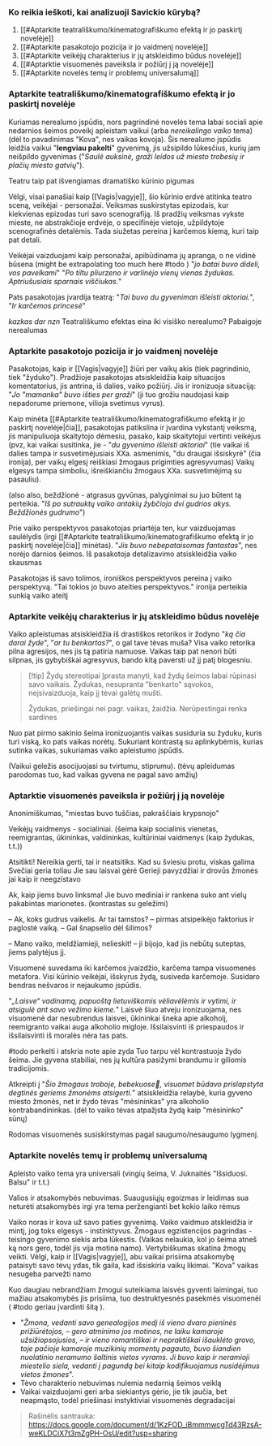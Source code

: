 
### Ko reikia ieškoti, kai analizuoji Savickio kūrybą?
1. [[#Aptarkite teatrališkumo/kinematografiškumo efektą ir jo paskirtį novelėje]]
2. [[#Aptarkite pasakotojo pozicija ir jo vaidmenį novelėje]]
3. [[#Aptarkite veikėjų charakterius ir jų atskleidimo būdus novelėje]]
4. [[#Aptarktie visuomenės paveiksla ir požiūrį į ją novelėje]]
5. [[#Aptarkite novelės temų ir problemų universalumą]]

### Aptarkite teatrališkumo/kinematografiškumo efektą ir jo paskirtį novelėje

Kuriamas nerealumo įspūdis, nors pagrindinė novelės tema labai sociali apie nedarnios šeimos poveikį apleistam vaikui (arba *nereikalingo vaiko* tema) (dėl to pavadinimas "Kova", nes vaikas kovoja). Šis nerealumo įspūdis leidžia vaikui "**lengviau pakelti**" gyvenimą, jis užsipildo lūkesčius, kurių jam neišpildo gyvenimas ("*Saulė auksinė, graži leidos už miesto trobesių ir plačių miesto gatvių*"). 

Teatru taip pat išvengiamas dramatiško kūrinio pigumas

Vėlgi, visai panašiai kaip [[Vagis|vagyje]], šio kūrinio erdvė atitinka teatro sceną, veikėjai - personažai. 
Veiksmas suskirstytas epizodais, kur kiekvienas epizodas turi savo scenografiją. Iš pradžių veiksmas vykste mieste, ne abstrakčioje erdvėje, o specifinėje vietoje, užpildytoje scenografinės detalėmis. Tada siužetas pereina į karčemos kiemą, kuri taip pat detali. 

Veikėjai vaizduojami kaip personažai, apibūdinama jų apranga, o ne vidinė būsena (might be extrapolating too much here #todo )
	"*jo batai buvo dideli, vos pavelkami*"
	"*Po tiltu pliurzeno ir varlinėjo vienų vienas žydukas. Aptriušusiais sparnais viščiukas.*"

Pats pasakotojas įvardija teatrą: "*Tai buvo du gyveniman išleisti aktoriai.*", "*Ir karčemos princesė*"

*kazkas dar nzn*
Teatrališkumo efektas eina iki visiško nerealumo? Pabaigoje nerealumas 
### Aptarkite pasakotojo pozicija ir jo vaidmenį novelėje

Pasakotojas, kaip ir [[Vagis|vagyje]] žiūri per vaikų akis (tiek pagrindinio, tiek "žyduko"). Pradžioje pasakotojas atsiskleidžia kaip situacijos komentatorius, jis antrina, iš dalies, vaiko požiūrį. Jis ir ironizuoja situaciją: "*Jo "mamanka" buvo išties per graži*" (ji tuo grožiu naudojasi kaip nepadorume priemone, vilioja svetimus vyrus).

Kaip minėta [[#Aptarkite teatrališkumo/kinematografiškumo efektą ir jo paskirtį novelėje|čia]], pasakotojas patikslina ir įvardina vykstantį veiksmą, jis manipuliuoja skaitytojo dėmesiu, pasako, kaip skaitytojui vertinti veikėjus (pvz, kai vaikai susitinka, jie - "*du gyvenimo išleisti aktoriai*" (tie vaikai iš dalies tampa ir susvetimėjusiais XXa. asmenimis, "du draugai išsiskyrė" (čia ironija), per vaikų elgesį reiškiasi žmogaus prigimties agresyvumas) Vaikų elgesys tampa simboliu, išreiškiančiu žmogaus XXa. susvetimėjimą su pasauliu).

(also also, beždžionė - atgrasus gyvūnas, palyginimai su juo būtent tą perteikia. "*Iš po sutrauktų vaiko antakių žybčiojo dvi gudrios akys. Beždžionės gudrumo*")

Prie vaiko perspektyvos pasakotojas priartėja ten, kur vaizduojamas saulėlydis (irgi [[#Aptarkite teatrališkumo/kinematografiškumo efektą ir jo paskirtį novelėje|čia]] minėtas). "*Jis buvo nebepataisomas fantastas*", nes norėjo darnios šeimos. Iš pasakotoja detalizavimo atsiskleidžia vaiko skausmas

Pasakotojas iš savo tolimos, ironiškos perspektyvos pereina į vaiko perspektyvą. "Tai tokios jo buvo ateities perspektyvos." ironija perteikia sunkią vaiko ateitį  

### Aptarkite veikėjų charakterius ir jų atskleidimo būdus novelėje

Vaiko apleistumas atsiskleidžia iš drastiškos retorikos ir žodyno "*ką čia darai žyde*", "*ar tu benkartas?*", o gal tave tėvas muša? Visa vaiko retorika pilna agresijos, nes jis tą patiria namuose. Vaikas taip pat nenori būti silpnas, jis gybybiškai agresyvus, bando kitą paversti už jį patį blogesniu. 

>[!tip] Žydų stereotipai
> Įprasta manyti, kad žydų šeimos labai rūpinasi savo vaikais. Žydukas, nesupranta "benkarto" sąvokos, neįsivaizduoja, kaip jį tėvai galėtų mušti. 
> 
> Žydukas, priešingai nei pagr. vaikas, žaidžia. Nerūpestingai renka sardines

Nuo pat pirmo sakinio šeima ironizuojantis vaikas susiduria su žyduku, kuris turi viską, ko pats vaikas norėtų. Sukuriant kontrastą su aplinkybėmis, kurias sutinka vaikas, sukuriamas vaiko apleistumo įspūdis.

(Vaikui geležis asocijuojasi su tvirtumu, stiprumu). (tėvų apleidumas parodomas tuo, kad vaikas gyvena ne pagal savo amžių)
### Aptarktie visuomenės paveiksla ir požiūrį į ją novelėje

Anonimiškumas, "miestas buvo tuščias, pakraščiais krypsnojo"

Veikėjų vaidmenys - socialiniai. (šeima kaip socialinis vienetas, reemigrantas, ūkininkas, valdininkas, kultūriniai vaidmenys (kaip žydukas, t.t.))

Atsitikti! Nereikia gerti, tai ir neatsitiks. Kad su šviesiu protu, viskas galima
Svečiai geria toliau
Jie sau laisvai gėrė
Gerieji pavyzdžiai ir drovūs žmonės jai kaip ir neegzistavo

Ak, kaip jiems buvo linksma! Jie buvo mediniai ir rankena suko ant vielų pakabintas marionetes. (kontrastas su geležimi)

– Ak, koks gudrus vaikelis. Ar tai tamstos? – pirmas atsipeikėjo faktorius ir paglostė vaiką. – Gal šnapselio dėl šilimos?

– Mano vaiko, meldžiamieji, nelieskit! – ji bijojo, kad jis nebūtų suteptas, jiems palytėjus jį. 

Visuomenė suvedama iki karčemos įvaizdžio, karčema tampa visuomenės metafora. Visi kūrinio veikėjai, išskyrus žydą, susiveda karčemoje. Susidaro bendras nešvaros ir nejaukumo įspūdis. 

"*„Laisve“ vadinamą, papuoštą lietuviškomis vėliavėlėmis ir vytimi, ir atsigulė ant savo vežimo kieme.*" Laisvė šiuo atveju ironizuojama, nes visuomenė dar nesubrendus laisvei, ūkininkai šneka apie alkoholį, reemigranto vaikai auga alkoholio migloje. Išsilaisvinti iš priespaudos ir išsilaisvinti iš moralės nėra tas pats.

#todo perkelti i atskria note apie zyda 
Tuo tarpu vėl kontrastuoja žydo šeima. Jie gyvena stabiliai, nes jų kultūra pasižymi brandumu ir giliomis tradicijomis. 

Atkreipti į "*Šio žmogaus troboje, bebekuose, visuomet būdavo prislapstyta degtinės geriems žmonėms atsigerti.*" atsiskleidžia relaybė, kuria gyveno miesto žmonės, net ir žydo tėvas "mėsininkas" yra alkoholio kontrabandininkas. (dėl to vaiko tėvas atpažįsta žydą kaip "mėsininko" sūnų)

Rodomas visuomenės susiskirstymas pagal saugumo/nesaugumo lygmenį. 

### Aptarkite novelės temų ir problemų universalumą

Apleisto vaiko tema yra universali (vingių šeima, V. Juknaitės "Išsiduosi. Balsu" ir t.t.)

Valios ir atsakomybės nebuvimas. Suaugusiųjų egoizmas ir leidimas sua neturėti atsakomybės irgi yra tema peržengianti bet kokio laiko rėmus

Vaiko noras ir kova už savo paties gyvenimą. Vaiko vaidmuo atskleidžia ir mintį, jog toks elgesys - instinktyvus. Žmogaus egzistencijos pagrindas - teisingo gyvenimo siekis arba lūkestis. (Vaikas nelaukia, kol jo šeima atneš ką nors gero, todėl jis vija motina namo). Vertybiškumas skatina žmogų veikti. Vėlgi, kaip ir [[Vagis|vagyje]], abu vaikai prisiima atsakomybę pataisyti savo tėvų ydas, tik gaila, kad išsiskiria vaikų likimai. "Kova" vaikas nesugeba parvežti namo 


Kuo daugiau nebrandžiam žmogui suteikiama laisvės gyventi laimingai, tuo mažiau atsakomybės jis prisiima, tuo destruktyesnės pasekmės visuomenėi ( #todo geriau įvardinti šitą ). 
- "*Žmona, vedanti savo genealogijos medį iš vieno dvaro pieninės prižiūrėtojos, – gero atminimo jos motinos, ne laiku kamaroje užsižiopsojusios, – ir vieno romantiškai ir nepraktiškai išauklėto grovo, toje pačioje kamaroje muzikinių momentų pagauto, buvo šiandien nuolatinio neramumo šaltinis vietos vyrams. Ji buvo kaip ir neramioji miestelio siela, vedanti į pagundą bei kitaip kodifikuojamus nusidėjimus vietos žmones*". 
- Tėvo charakterio nebuvimas nulemia nedarnią šeimos veiklą
- Vaikai vaizduojami geri arba siekiantys gėrio, jie tik jaučia, bet neapmąsto, todėl priešinasi instyktiviai visuomenės degradacijai


> Rašinėlis santrauka: https://docs.google.com/document/d/1KzFOD_iBmmmwcgTd43RzsA-weKLDCiX7t3mZgPH-OsU/edit?usp=sharing